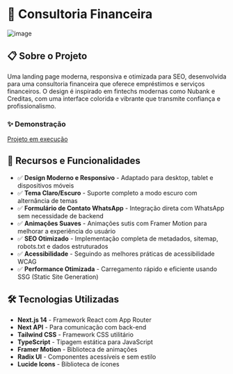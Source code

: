
# 🏦 Consultoria Financeira 

![image](https://github.com/user-attachments/assets/722503b8-0cec-4e6a-9a41-7700cee29624)


## 📋 Sobre o Projeto

Uma landing page moderna, responsiva e otimizada para SEO, desenvolvida para uma consultoria financeira que oferece empréstimos e serviços financeiros. O design é inspirado em fintechs modernas como Nubank e Creditas, com uma interface colorida e vibrante que transmite confiança e profissionalismo.

### ✨ Demonstração

[Projeto em execução](https://financial-consultant-phi.vercel.app/#beneficios)

## 🚀 Recursos e Funcionalidades

- ✅ **Design Moderno e Responsivo** - Adaptado para desktop, tablet e dispositivos móveis
- ✅ **Tema Claro/Escuro** - Suporte completo a modo escuro com alternância de temas
- ✅ **Formulário de Contato WhatsApp** - Integração direta com WhatsApp sem necessidade de backend
- ✅ **Animações Suaves** - Animações sutis com Framer Motion para melhorar a experiência do usuário
- ✅ **SEO Otimizado** - Implementação completa de metadados, sitemap, robots.txt e dados estruturados
- ✅ **Acessibilidade** - Seguindo as melhores práticas de acessibilidade WCAG
- ✅ **Performance Otimizada** - Carregamento rápido e eficiente usando SSG (Static Site Generation)

## 🛠️ Tecnologias Utilizadas

- **Next.js 14** - Framework React com App Router
- **Next API** - Para comunicação com back-end
- **Tailwind CSS** - Framework CSS utilitário
- **TypeScript** - Tipagem estática para JavaScript
- **Framer Motion** - Biblioteca de animações
- **Radix UI** - Componentes acessíveis e sem estilo
- **Lucide Icons** - Biblioteca de ícones


